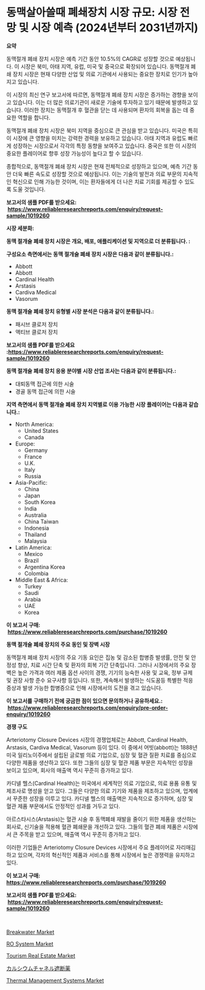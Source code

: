 <p><h1>동맥살아쓸때 폐쇄장치 시장 규모: 시장 전망 및 시장 예측 (2024년부터 2031년까지)</h1></p><p><strong>요약</strong></p>
<p><p>동맥절개 폐쇄 장치 시장은 예측 기간 동안 10.5%의 CAGR로 성장할 것으로 예상됩니다. 이 시장은 북미, 아태 지역, 유럽, 미국 및 중국으로 확장되어 있습니다. 동맥절개 폐쇄 장치 시장은 현재 다양한 산업 및 의료 기관에서 사용되는 중요한 장치로 인기가 높아지고 있습니다.</p><p>이 시장의 최신 연구 보고서에 따르면, 동맥절개 폐쇄 장치 시장은 증가하는 경향을 보이고 있습니다. 이는 더 많은 의료기관이 새로운 기술에 투자하고 있기 때문에 발생하고 있습니다. 이러한 장치는 동맥절개 후 혈관을 닫는 데 사용되며 환자의 회복을 돕는 데 중요한 역할을 합니다.</p><p>동맥절개 폐쇄 장치 시장은 북미 지역을 중심으로 큰 관심을 받고 있습니다. 미국은 특히 이 시장에 큰 영향을 미치는 강력한 경력을 보유하고 있습니다. 아태 지역과 유럽도 빠르게 성장하는 시장으로서 각각의 특정 동향을 보여주고 있습니다. 중국은 또한 이 시장의 중요한 플레이어로 향후 성장 가능성이 높다고 할 수 있습니다.</p><p>종합적으로, 동맥절개 폐쇄 장치 시장은 현재 전체적으로 성장하고 있으며, 예측 기간 동안 더욱 빠른 속도로 성장할 것으로 예상됩니다. 이는 기술의 발전과 의료 부문의 지속적인 혁신으로 인해 가능한 것이며, 이는 환자들에게 더 나은 치료 기회를 제공할 수 있도록 도울 것입니다.</p></p>
<p><strong>보고서의 샘플 PDF를 받으세요: &nbsp;<a href="https://www.reliableresearchreports.com/enquiry/request-sample/1019260">https://www.reliableresearchreports.com/enquiry/request-sample/1019260</a></strong></p>
<p><strong>시장 세분화:</strong></p>
<p><strong> 동맥 절개술 폐쇄 장치 시장은 개요, 배포, 애플리케이션 및 지역으로 더 분류됩니다. :</strong></p>
<p><strong>구성요소 측면에서는 동맥 절개술 폐쇄 장치 시장은 다음과 같이 분류됩니다.:</strong></p>
<p><ul><li>Abbott</li><li>Abbott</li><li>Cardinal Health</li><li>Arstasis</li><li>Cardiva Medical</li><li>Vasorum</li></ul></p>
<p><strong> 동맥 절개술 폐쇄 장치 유형별 시장 분석은 다음과 같이 분류됩니다.:</strong></p>
<p><ul><li>패시브 클로저 장치</li><li>액티브 클로저 장치</li></ul></p>
<p><strong>보고서의 샘플 PDF를 받으세요 :<a href="https://www.reliableresearchreports.com/enquiry/request-sample/1019260">https://www.reliableresearchreports.com/enquiry/request-sample/1019260</a></strong></p>
<p><strong> 동맥 절개술 폐쇄 장치 응용 분야별 시장 산업 조사는 다음과 같이 분류됩니다.:</strong></p>
<p><ul><li>대퇴동맥 접근에 의한 시술</li><li>경골 동맥 접근에 의한 시술</li></ul></p>
<p><strong>지역 측면에서 동맥 절개술 폐쇄 장치 지역별로 이용 가능한 시장 플레이어는 다음과 같습니다.:</strong></p>
<p><ul>
    <li>
        North America:
        <ul>
            <li>United States</li>
            <li>Canada</li>
        </ul>
    </li>
    <li>
        Europe:
        <ul>
            <li>Germany</li>
            <li>France</li>
            <li>U.K.</li>
            <li>Italy</li>
            <li>Russia</li>
        </ul>
    </li>
    <li>
        Asia-Pacific:
        <ul>
            <li>China</li>
            <li>Japan</li>
            <li>South Korea</li>
            <li>India</li>
            <li>Australia</li>
            <li>China Taiwan</li>
            <li>Indonesia</li>
            <li>Thailand</li>
            <li>Malaysia</li>
        </ul>
    </li>
    <li>
        Latin America:
        <ul>
            <li>Mexico</li>
            <li>Brazil</li>
            <li>Argentina Korea</li>
            <li>Colombia</li>
        </ul>
    </li>
    <li>
        Middle East & Africa:
        <ul>
            <li>Turkey</li>
            <li>Saudi</li>
            <li>Arabia</li>
            <li>UAE</li>
            <li>Korea</li>
        </ul>
    </li>
    </ul></p>
<p><strong>이 보고서 구매: &nbsp;<a href="https://www.reliableresearchreports.com/purchase/1019260">https://www.reliableresearchreports.com/purchase/1019260</a></strong></p>
<p><strong>동맥 절개술 폐쇄 장치의 주요 동인 및 장벽 시장</strong></p>
<p><p>동맥절개 폐쇄 장치 시장의 주요 기동 요인은 집농 및 감소된 합병증 발생률, 안전 및 안정성 향상, 치료 시간 단축 및 환자의 회복 기간 단축입니다. 그러나 시장에서의 주요 장벽은 높은 가격과 여러 제품 옵션 사이의 경쟁, 기기의 능숙한 사용 및 교육, 정부 규제 및 권장 사항 준수 요구사항 등입니다. 또한, 계속해서 발생하는 식도꿈등 특별한 적응 증상과 발생 가능한 합병증으로 인해 시장에서의 도전을 겪고 있습니다.</p></p>
<p><strong>이 보고서를 구매하기 전에 궁금한 점이 있으면 문의하거나 공유하세요.: &nbsp;<a href="https://www.reliableresearchreports.com/enquiry/pre-order-enquiry/1019260">https://www.reliableresearchreports.com/enquiry/pre-order-enquiry/1019260</a></strong></p>
<p><strong>경쟁 구도</strong></p>
<p><p>Arteriotomy Closure Devices 시장의 경쟁업체로는 Abbott, Cardinal Health, Arstasis, Cardiva Medical, Vasorum 등이 있다. 이 중에서 어빗(abbott)는 1888년 미국 일리노이주에서 설립된 글로벌 의료 기업으로, 심장 및 혈관 질환 치료를 중심으로 다양한 제품을 생산하고 있다. 또한 그들의 심장 및 혈관 제품 부문은 지속적인 성장을 보이고 있으며, 회사의 매출액 역시 꾸준히 증가하고 있다.</p><p>카디넬 헬스(Cardinal Health)는 미국에서 세계적인 의료 기업으로, 의료 용품 유통 및 제조사로 명성을 얻고 있다. 그들은 다양한 의료 기기와 제품을 제조하고 있으며, 업계에서 꾸준한 성장을 이루고 있다. 카디넬 헬스의 매출액은 지속적으로 증가하며, 심장 및 혈관 제품 부문에서도 안정적인 성과를 거두고 있다.</p><p>아르스타시스(Arstasis)는 혈관 시술 후 동맥폐쇄 재발을 줄이기 위한 제품을 생산하는 회사로, 신기술을 적용해 혈관 폐쇄문을 개선하고 있다. 그들의 혈관 폐쇄 제품은 시장에서 큰 주목을 받고 있으며, 매출액 역시 꾸준히 증가하고 있다.</p><p>이러한 기업들은 Arteriotomy Closure Devices 시장에서 주요 플레이어로 자리매김하고 있으며, 각자의 혁신적인 제품과 서비스를 통해 시장에서 높은 경쟁력을 유지하고 있다.</p></p>
<p><strong>이 보고서 구매: &nbsp; <a href="https://www.reliableresearchreports.com/purchase/1019260">https://www.reliableresearchreports.com/purchase/1019260</a></strong></p>
<p><strong>보고서의 샘플 PDF를 받으세요: &nbsp;<a href="https://www.reliableresearchreports.com/enquiry/request-sample/1019260">https://www.reliableresearchreports.com/enquiry/request-sample/1019260</a></strong><strong></strong></p>
<p>&nbsp;</p>
<p><p><a href="https://view.publitas.com/reportprime-1/breakwater-market-size-share-trends-analysis-report-by-application-regional-outlook-competitive-strategies-and-segment-forecasts-2024-2031/">Breakwater Market</a></p><p><a href="https://eight-handstand-8fb.notion.site/RO-System-Market-Size-Market-Trends-and-Growth-Outlook-forecasted-for-period-from-2024-to-2031-4963cdc432844ea28f274ecdab7ed05c">RO System Market</a></p><p><a href="https://issuu.com/reportprime-2/docs/tourism-real-estate-market-size-2030.pptx">Tourism Real Estate Market</a></p><p><a href="https://github.com/cbigkbh02719/Market-Research-Report-List-1/blob/main/6175322188868.md">カルシウムチャネル遮断薬</a></p><p><a href="https://view.publitas.com/reportprime-1/thermal-management-systems-market-size-global-industry-overview-market-segmentation-and-forecast-2024-to-2031/">Thermal Management Systems Market</a></p></p>